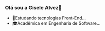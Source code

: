 ### Olá sou a Gisele Alvez👋

<!--
**giihalvez/giihalvez** is a ✨ _special_ ✨ repository because its `README.md` (this file) appears on your GitHub profile.

Here are some ideas to get you started:-->

- 🌱Estudando tecnologias Front-End...
- 🎓Acadêmica em Engenharia de Software...

